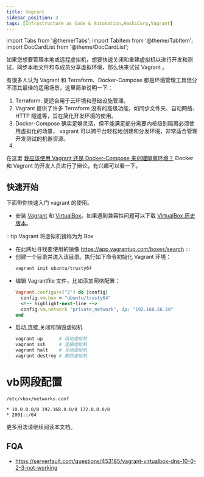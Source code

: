 ```yaml
---
title: Vagrant
sidebar_position: 3
tags: [Infrastructure as Code & Automation,HashiCorp,Vagrant]
---
```


import Tabs from '@theme/Tabs';
import TabItem from '@theme/TabItem';
import DocCardList from '@theme/DocCardList';

如果您想要管理本地或远程虚拟机，想要快速关闭和重建虚拟机以进行开发和测试，同步本地文件和与成员分享虚拟环境，那么快来试试 Vagrant 。


有很多人认为 Vagrant 和 Terraform、Docker-Compose 都是环境管理工具但分不清其最佳的适用场景，这里简单说明一下：
1. Terraform: 更适合用于云环境和基础设施管理。
2. Vagrant 提供了许多 Terraform 没有的高级功能，如同步文件夹、自动网络、HTTP 隧道等，旨在简化开发环境的使用。
3. Docker-Compose 确实足够灵活，但不能满足部分需要内核级别隔离必须使用虚拟化的场景， vagrant 可以跨平台轻松地创建和分发环境，非常适合管理开发测试的机器资源。
4. 
在这里 [我应该使用 Vagrant 还是 Docker-Compose 来创建隔离环境？](https://stackoverflow.com/questions/16647069/should-i-use-vagrant-or-docker-for-creating-an-isolated-environment) Docker 和 Vagrant 的开发人员进行了辩论，有兴趣可以看一下。

## 快速开始

下面带你快速入门 vagrant 的使用。
- 安装 [Vagrant](https://developer.hashicorp.com/vagrant/downloads) 和 [VirtualBox](https://www.virtualbox.org/wiki/Downloads)。如果遇到兼容性问题可以下载 [VirtualBox 历史版本](https://www.virtualbox.org/wiki/Download_Old_Builds)。

:::tip
Vagrant 将虚拟机镜称为为 Box
- 在此网址寻找要使用的镜像 https://app.vagrantup.com/boxes/search
:::
- 创建一个目录并进入该目录。执行如下命令初始化 Vagrant 环境：
  ```bash
  vagrant init ubuntu/trusty64
  ```
- 编辑 Vagrantfile 文件，比如添加网络配置：
  ```ruby
  Vagrant.configure("2") do |config|
    config.vm.box = "ubuntu/trusty64"
    <!-- highlight-next-line -->
    config.vm.network "private_network", ip: "192.168.56.10"
  end
  ```
- 启动,连接,关闭和销毁虚拟机
  ```bash
  vagrant up      # 启动虚拟机
  vagrant ssh     # 连接虚拟机
  vagrant halt    # 关闭虚拟机
  vagrant destroy # 删除虚拟机 
  ```

# vb网段配置
```
/etc/vbox/networks.conf

* 10.0.0.0/8 192.168.0.0/8 172.0.0.0/8
* 2001::/64
```


更多用法请继续阅读本文档。

<DocCardList />


## FQA
- https://serverfault.com/questions/453185/vagrant-virtualbox-dns-10-0-2-3-not-working